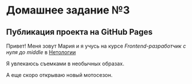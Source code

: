 # Домашнее задание №3
## Публикация проекта на GitHub Pages

Привет!
Меня зовут Мария и я учусь на курсе *Frontend-разработчик с нуля до middle* в [Нетологии](https://netology.ru/)

Я увлекаюсь съемками в необычных образах.
[](https://disk.yandex.ru/client/disk/%D0%97%D0%B0%D0%B3%D1%80%D1%83%D0%B7%D0%BA%D0%B8/%D0%9C%D0%B0%D1%80%D0%B8_%D0%92%D1%8B%D0%B1%D0%BE%D1%80%D0%B3_23_09_23/%D0%A0%D0%B5%D1%82%D1%83%D1%88%D1%8C?idApp=client&dialog=slider&idDialog=%2Fdisk%2F%D0%97%D0%B0%D0%B3%D1%80%D1%83%D0%B7%D0%BA%D0%B8%2F%D0%9C%D0%B0%D1%80%D0%B8_%D0%92%D1%8B%D0%B1%D0%BE%D1%80%D0%B3_23_09_23%2F%D0%A0%D0%B5%D1%82%D1%83%D1%88%D1%8C%2FDSC08864.jpg)

А еще скоро открываю новый мотосезон.
[](https://disk.yandex.ru/client/photo?idApp=client&dialog=slider&idDialog=%2Fphotounlim%2F2023-06-08%2020-27-49.JPG)
